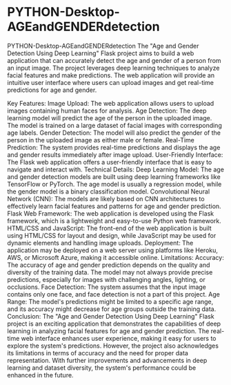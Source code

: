 # PYTHON-Desktop-AGEandGENDERdetection
PYTHON-Desktop-AGEandGENDERdetection
The "Age and Gender Detection Using Deep Learning" Flask project aims to build a web application that can accurately detect the age and gender of a person from an input image. The project leverages deep learning techniques to analyze facial features and make predictions. The web application will provide an intuitive user interface where users can upload images and get real-time predictions for age and gender.

Key Features:
Image Upload: The web application allows users to upload images containing human faces for analysis.
Age Detection: The deep learning model will predict the age of the person in the uploaded image. The model is trained on a large dataset of facial images with corresponding age labels.
Gender Detection: The model will also predict the gender of the person in the uploaded image as either male or female.
Real-Time Prediction: The system provides real-time predictions and displays the age and gender results immediately after image upload.
User-Friendly Interface: The Flask web application offers a user-friendly interface that is easy to navigate and interact with.
Technical Details:
Deep Learning Model: The age and gender detection models are built using deep learning frameworks like TensorFlow or PyTorch. The age model is usually a regression model, while the gender model is a binary classification model.
Convolutional Neural Network (CNN): The models are likely based on CNN architectures to effectively learn facial features and patterns for age and gender prediction.
Flask Web Framework: The web application is developed using the Flask framework, which is a lightweight and easy-to-use Python web framework.
HTML/CSS and JavaScript: The front-end of the web application is built using HTML/CSS for layout and design, while JavaScript may be used for dynamic elements and handling image uploads.
Deployment: The application may be deployed on a web server using platforms like Heroku, AWS, or Microsoft Azure, making it accessible online.
Limitations:
Accuracy: The accuracy of age and gender prediction depends on the quality and diversity of the training data. The model may not always provide precise predictions, especially for images with challenging angles, lighting, or occlusions.
Face Detection: The system assumes that the input image contains only one face, and face detection is not a part of this project.
Age Range: The model's predictions might be limited to a specific age range, and its accuracy might decrease for age groups outside the training data.
Conclusion:
The "Age and Gender Detection Using Deep Learning" Flask project is an exciting application that demonstrates the capabilities of deep learning in analyzing facial features for age and gender prediction. The real-time web interface enhances user experience, making it easy for users to explore the system's predictions. However, the project also acknowledges its limitations in terms of accuracy and the need for proper data representation. With further improvements and advancements in deep learning and dataset diversity, the system's performance could be enhanced in the future.
